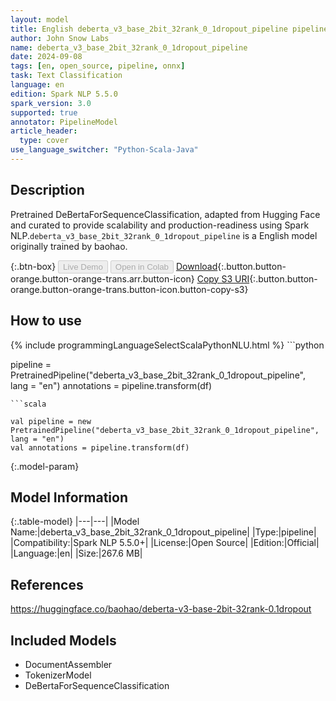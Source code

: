 ```yaml
---
layout: model
title: English deberta_v3_base_2bit_32rank_0_1dropout_pipeline pipeline DeBertaForSequenceClassification from baohao
author: John Snow Labs
name: deberta_v3_base_2bit_32rank_0_1dropout_pipeline
date: 2024-09-08
tags: [en, open_source, pipeline, onnx]
task: Text Classification
language: en
edition: Spark NLP 5.5.0
spark_version: 3.0
supported: true
annotator: PipelineModel
article_header:
  type: cover
use_language_switcher: "Python-Scala-Java"
---
```


## Description

Pretrained DeBertaForSequenceClassification, adapted from Hugging Face and curated to provide scalability and production-readiness using Spark NLP.`deberta_v3_base_2bit_32rank_0_1dropout_pipeline` is a English model originally trained by baohao.

{:.btn-box}
<button class="button button-orange" disabled>Live Demo</button>
<button class="button button-orange" disabled>Open in Colab</button>
[Download](https://s3.amazonaws.com/auxdata.johnsnowlabs.com/public/models/deberta_v3_base_2bit_32rank_0_1dropout_pipeline_en_5.5.0_3.0_1725811988455.zip){:.button.button-orange.button-orange-trans.arr.button-icon}
[Copy S3 URI](s3://auxdata.johnsnowlabs.com/public/models/deberta_v3_base_2bit_32rank_0_1dropout_pipeline_en_5.5.0_3.0_1725811988455.zip){:.button.button-orange.button-orange-trans.button-icon.button-copy-s3}

## How to use



<div class="tabs-box" markdown="1">
{% include programmingLanguageSelectScalaPythonNLU.html %}
```python

pipeline = PretrainedPipeline("deberta_v3_base_2bit_32rank_0_1dropout_pipeline", lang = "en")
annotations =  pipeline.transform(df)   

```
```scala

val pipeline = new PretrainedPipeline("deberta_v3_base_2bit_32rank_0_1dropout_pipeline", lang = "en")
val annotations = pipeline.transform(df)

```
</div>

{:.model-param}
## Model Information

{:.table-model}
|---|---|
|Model Name:|deberta_v3_base_2bit_32rank_0_1dropout_pipeline|
|Type:|pipeline|
|Compatibility:|Spark NLP 5.5.0+|
|License:|Open Source|
|Edition:|Official|
|Language:|en|
|Size:|267.6 MB|

## References

https://huggingface.co/baohao/deberta-v3-base-2bit-32rank-0.1dropout

## Included Models

- DocumentAssembler
- TokenizerModel
- DeBertaForSequenceClassification